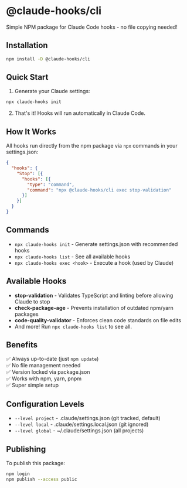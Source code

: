 # @claude-hooks/cli

Simple NPM package for Claude Code hooks - no file copying needed!

## Installation

```bash
npm install -D @claude-hooks/cli
```

## Quick Start

1. Generate your Claude settings:
```bash
npx claude-hooks init
```

2. That's it! Hooks will run automatically in Claude Code.

## How It Works

All hooks run directly from the npm package via `npx` commands in your settings.json:

```json
{
  "hooks": {
    "Stop": [{
      "hooks": [{
        "type": "command",
        "command": "npx @claude-hooks/cli exec stop-validation"
      }]
    }]
  }
}
```

## Commands

- `npx claude-hooks init` - Generate settings.json with recommended hooks
- `npx claude-hooks list` - See all available hooks
- `npx claude-hooks exec <hook>` - Execute a hook (used by Claude)

## Available Hooks

- **stop-validation** - Validates TypeScript and linting before allowing Claude to stop
- **check-package-age** - Prevents installation of outdated npm/yarn packages
- **code-quality-validator** - Enforces clean code standards on file edits
- And more! Run `npx claude-hooks list` to see all.

## Benefits

✅ Always up-to-date (just `npm update`)  
✅ No file management needed  
✅ Version locked via package.json  
✅ Works with npm, yarn, pnpm  
✅ Super simple setup  

## Configuration Levels

- `--level project` - .claude/settings.json (git tracked, default)
- `--level local` - .claude/settings.local.json (git ignored)
- `--level global` - ~/.claude/settings.json (all projects)

## Publishing

To publish this package:

```bash
npm login
npm publish --access public
```
